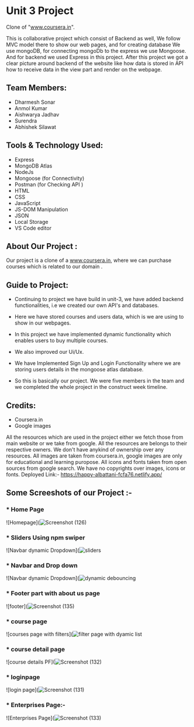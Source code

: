 # Unit 3 Project 

Clone of "www.coursera.in". 


This is collaborative project which consist of Backend as well, We follow MVC model there to show our web pages, and for creating database We use mongoDB, for connecting mongoDb to the express we use Mongoose. And for backend we used Express in this project.  After this project we got a clear picture around backend of the website like how data is stored in API how to receive data in the view part and render on the webpage.


## Team Members:
* Dharmesh Sonar
* Anmol Kumar
* Aishwarya Jadhav
* Surendra
* Abhishek Silawat


## Tools & Technology Used:

- Express
- MongoDB Atlas
- NodeJs
- Mongoose (for Connectivity)
- Postman  (for Checking API )
- HTML
- CSS
- JavaScript
- JS-DOM Manipulation
- JSON
- Local Storage
- VS Code editor



## About Our Project : 

Our project is a clone of a www.coursera.in, where we can purchase courses which is related to our domain .

## Guide to Project:

* Continuing to project we have build in unit-3, we have added backend functionalities, i.e we created our own API's and databases. 

* Here we have stored courses and users data, which is we are using to show in our webpages.

* In this project we have implemented dynamic functionality which enables users to buy multiple courses.

* We also improved our Ui/Ux.
 
* We have Implemented Sign Up and Login Functionality where we are storing users details in the mongoose atlas database.

* So this is basically our project. We were five members in the team and we completed the whole project in the construct week timeline.  

## Credits:
* Coursera.in
* Google images

All the resources which are used in the project either we fetch those from main website or we take from google. All the resources are belongs to their respective owners. We don't have anykind of ownership over any resources. All images are taken from coursera.in, google images are only for educational and learning puropose. All icons and fonts taken from open sources from google search. We have no copyrights over images, icons or fonts.
Deployed Link:- https://happy-albattani-fcfa76.netlify.app/



## Some Screeshots of our Project :-

### * Home Page 
![Homepage](![Screenshot (126)](https://user-images.githubusercontent.com/55545639/146664693-8a3740b9-7411-476a-8159-8912d770a7fb.png)

### * Sliders Using npm swiper 
![Navbar dynamic Dropdown](![sliders](https://user-images.githubusercontent.com/55545639/146665232-0e42f3f4-17ab-4393-82de-3c758aa07e5e.png)

### * Navbar and Drop down
![Navbar dynamic Dropdown](![dynamic debouncing](https://user-images.githubusercontent.com/55545639/146664759-20a3c404-affa-4c05-8ae4-b788eaf22828.png)

### * Footer part with about us page
![footer](![Screenshot (135)](https://user-images.githubusercontent.com/55545639/146665458-4da7f13e-dbe0-4de8-be76-71890ba58266.png)

### * course page 
![courses page with filters](![filter page with dyamic list](https://user-images.githubusercontent.com/55545639/146665261-463689a9-1abb-4396-b95e-e9a75a2e3391.png)



### * course detail page
![course details PF](![Screenshot (132)](https://user-images.githubusercontent.com/55545639/146665358-76e96caa-661a-440f-8bb6-9efff6040957.png)


### * loginpage
![login page](![Screenshot (131)](https://user-images.githubusercontent.com/55545639/146665363-35fe4389-8b39-4d86-8d53-73c46c3d7b82.png)

### * Enterprises Page:-
![Enterprises Page](![Screenshot (133)](https://user-images.githubusercontent.com/55545639/146665415-f2f43d77-48b8-442f-a1d1-b74b04bbf689.png)


<!-- ### * Add to cart page


![add to cart Page](https://user-images.githubusercontent.com/82999625/141252769-67e3a0a2-38d0-4e0e-a664-da407a631f30.png)



### * Payment Page
![payment page PF](https://user-images.githubusercontent.com/82999625/141252644-5c1136a5-c667-4bb6-9de2-0eb70697fa51.png)



### * Success page
![success page PF](https://user-images.githubusercontent.com/82999625/141252601-6ad2d5e5-d6cd-4049-93ba-c7b7a9db091b.png)











 -->






 


















 


















 
